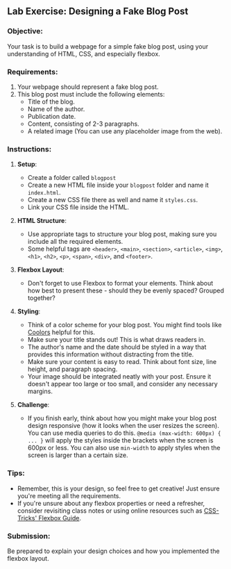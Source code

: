 ## Lab Exercise: Designing a Fake Blog Post

### **Objective**:
Your task is to build a webpage for a simple fake blog post, using your understanding of HTML, CSS, and especially flexbox.

### **Requirements**:

1. Your webpage should represent a fake blog post.
2. This blog post must include the following elements:
   - Title of the blog.
   - Name of the author.
   - Publication date.
   - Content, consisting of 2-3 paragraphs.
   - A related image (You can use any placeholder image from the web).

### **Instructions**:

1. **Setup**:
   - Create a folder called `blogpost`
   - Create a new HTML file inside your `blogpost` folder and name it `index.html`.
   - Create a new CSS file there as well and name it `styles.css`.
   - Link your CSS file inside the HTML.

2. **HTML Structure**:
   - Use appropriate tags to structure your blog post, making sure you include all the required elements.
   - Some helpful tags are `<header>`, `<main>`, `<section>`, `<article>`, `<img>`, `<h1>`, `<h2>`, `<p>`, `<span>`, `<div>`, and `<footer>`.

3. **Flexbox Layout**:
   - Don't forget to use Flexbox to format your elements. Think about how best to present these - should they be evenly spaced? Grouped together?

4. **Styling**:
   - Think of a color scheme for your blog post. You might find tools like [Coolors](https://coolors.co/) helpful for this.
   - Make sure your title stands out! This is what draws readers in.
   - The author's name and the date should be styled in a way that provides this information without distracting from the title.
   - Make sure your content is easy to read. Think about font size, line height, and paragraph spacing.
   - Your image should be integrated neatly with your post. Ensure it doesn't appear too large or too small, and consider any necessary margins.

5. **Challenge**:
   - If you finish early, think about how you might make your blog post design responsive (how it looks when the user resizes the screen). You can use media queries to do this. `@media (max-width: 600px) { ... }` will apply the styles inside the brackets when the screen is 600px or less. You can also use `min-width` to apply styles when the screen is larger than a certain size.

### **Tips**:
- Remember, this is your design, so feel free to get creative! Just ensure you're meeting all the requirements.
- If you're unsure about any flexbox properties or need a refresher, consider revisiting class notes or using online resources such as [CSS-Tricks' Flexbox Guide](https://css-tricks.com/snippets/css/a-guide-to-flexbox/).

### **Submission**:
Be prepared to explain your design choices and how you implemented the flexbox layout.